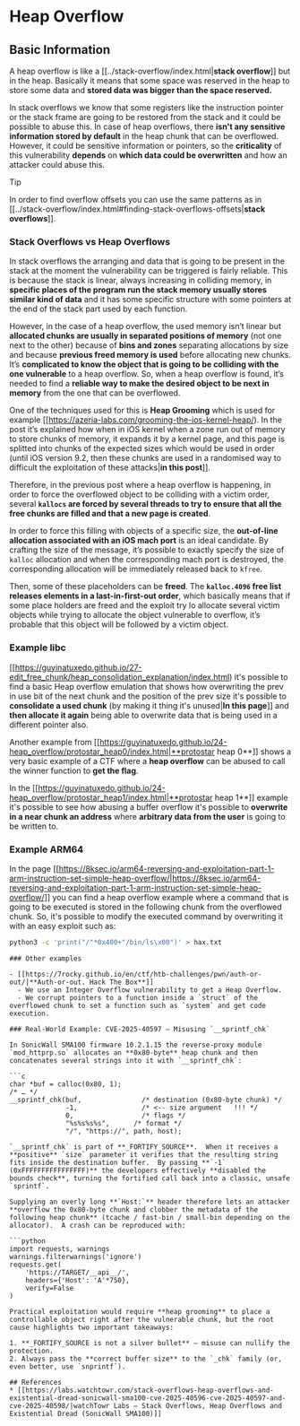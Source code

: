 # Heap Overflow


## Basic Information

A heap overflow is like a [[../stack-overflow/index.html|**stack overflow**]] but in the heap. Basically it means that some space was reserved in the heap to store some data and **stored data was bigger than the space reserved.**

In stack overflows we know that some registers like the instruction pointer or the stack frame are going to be restored from the stack and it could be possible to abuse this. In case of heap overflows, there **isn't any sensitive information stored by default** in the heap chunk that can be overflowed. However, it could be sensitive information or pointers, so the **criticality** of this vulnerability **depends** on **which data could be overwritten** and how an attacker could abuse this.

> [!TIP]
> In order to find overflow offsets you can use the same patterns as in [[../stack-overflow/index.html#finding-stack-overflows-offsets|**stack overflows**]].

### Stack Overflows vs Heap Overflows

In stack overflows the arranging and data that is going to be present in the stack at the moment the vulnerability can be triggered is fairly reliable. This is because the stack is linear, always increasing in colliding memory, in **specific places of the program run the stack memory usually stores similar kind of data** and it has some specific structure with some pointers at the end of the stack part used by each function.

However, in the case of a heap overflow, the used memory isn’t linear but **allocated chunks are usually in separated positions of memory** (not one next to the other) because of **bins and zones** separating allocations by size and because **previous freed memory is used** before allocating new chunks. It’s **complicated to know the object that is going to be colliding with the one vulnerable** to a heap overflow. So, when a heap overflow is found, it’s needed to find a **reliable way to make the desired object to be next in memory** from the one that can be overflowed.

One of the techniques used for this is **Heap Grooming** which is used for example [[https://azeria-labs.com/grooming-the-ios-kernel-heap/). In the post it’s explained how when in iOS kernel when a zone run out of memory to store chunks of memory, it expands it by a kernel page, and this page is splitted into chunks of the expected sizes which would be used in order (until iOS version 9.2, then these chunks are used in a randomised way to difficult the exploitation of these attacks|**in this post**]].

Therefore, in the previous post where a heap overflow is happening, in order to force the overflowed object to be colliding with a victim order, several **`kallocs` are forced by several threads to try to ensure that all the free chunks are filled and that a new page is created**.

In order to force this filling with objects of a specific size, the **out-of-line allocation associated with an iOS mach port** is an ideal candidate. By crafting the size of the message, it’s possible to exactly specify the size of `kalloc` allocation and when the corresponding mach port is destroyed, the corresponding allocation will be immediately released back to `kfree`.

Then, some of these placeholders can be **freed**. The **`kalloc.4096` free list releases elements in a last-in-first-out order**, which basically means that if some place holders are freed and the exploit try lo allocate several victim objects while trying to allocate the object vulnerable to overflow, it’s probable that this object will be followed by a victim object.

### Example libc

[[https://guyinatuxedo.github.io/27-edit_free_chunk/heap_consolidation_explanation/index.html) it's possible to find a basic Heap overflow emulation that shows how overwriting the prev in use bit of the next chunk and the position of the prev size it's possible to **consolidate a used chunk** (by making it thing it's unused|**In this page**]] and **then allocate it again** being able to overwrite data that is being used in a different pointer also.

Another example from [[https://guyinatuxedo.github.io/24-heap_overflow/protostar_heap0/index.html|**protostar heap 0**]] shows a very basic example of a CTF where a **heap overflow** can be abused to call the winner function to **get the flag**.

In the [[https://guyinatuxedo.github.io/24-heap_overflow/protostar_heap1/index.html|**protostar heap 1**]] example it's possible to see how abusing a buffer overflow it's possible to **overwrite in a near chunk an address** where **arbitrary data from the user** is going to be written to.

### Example ARM64

In the page [[https://8ksec.io/arm64-reversing-and-exploitation-part-1-arm-instruction-set-simple-heap-overflow/|https://8ksec.io/arm64-reversing-and-exploitation-part-1-arm-instruction-set-simple-heap-overflow/]] you can find a heap overflow example where a command that is going to be executed is stored in the following chunk from the overflowed chunk. So, it's possible to modify the executed command by overwriting it with an easy exploit such as:

```bash
python3 -c 'print("/"*0x400+"/bin/ls\x00")' > hax.txt
```
```
### Other examples

- [[https://7rocky.github.io/en/ctf/htb-challenges/pwn/auth-or-out/|**Auth-or-out. Hack The Box**]]
  - We use an Integer Overflow vulnerability to get a Heap Overflow.
  - We corrupt pointers to a function inside a `struct` of the overflowed chunk to set a function such as `system` and get code execution.

### Real-World Example: CVE-2025-40597 – Misusing `__sprintf_chk`

In SonicWall SMA100 firmware 10.2.1.15 the reverse-proxy module `mod_httprp.so` allocates an **0x80-byte** heap chunk and then concatenates several strings into it with `__sprintf_chk`:

```c
char *buf = calloc(0x80, 1);
/* … */
__sprintf_chk(buf,               /* destination (0x80-byte chunk) */
              -1,                /* <-- size argument   !!! */
              0,                 /* flags */
              "%s%s%s%s",      /* format */
              "/", "https://", path, host);
```
```
`__sprintf_chk` is part of **_FORTIFY_SOURCE**.  When it receives a **positive** `size` parameter it verifies that the resulting string fits inside the destination buffer.  By passing **`-1` (0xFFFFFFFFFFFFFFFF)** the developers effectively **disabled the bounds check**, turning the fortified call back into a classic, unsafe `sprintf`.

Supplying an overly long **`Host:`** header therefore lets an attacker **overflow the 0x80-byte chunk and clobber the metadata of the following heap chunk** (tcache / fast-bin / small-bin depending on the allocator).  A crash can be reproduced with:

```python
import requests, warnings
warnings.filterwarnings('ignore')
requests.get(
    'https://TARGET/__api__/',
    headers={'Host': 'A'*750},
    verify=False
)
```
```
Practical exploitation would require **heap grooming** to place a controllable object right after the vulnerable chunk, but the root cause highlights two important takeaways:

1. **_FORTIFY_SOURCE is not a silver bullet** – misuse can nullify the protection.
2. Always pass the **correct buffer size** to the `_chk` family (or, even better, use `snprintf`).

## References
* [[https://labs.watchtowr.com/stack-overflows-heap-overflows-and-existential-dread-sonicwall-sma100-cve-2025-40596-cve-2025-40597-and-cve-2025-40598/|watchTowr Labs – Stack Overflows, Heap Overflows and Existential Dread (SonicWall SMA100)]]



